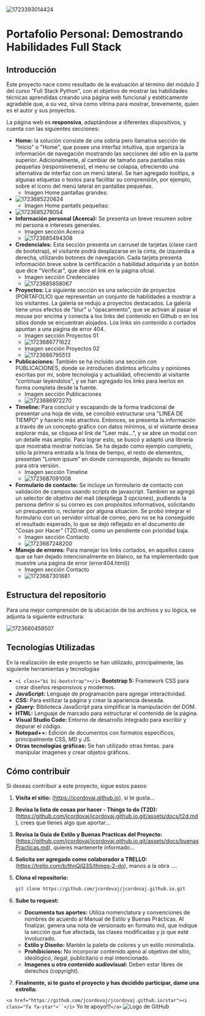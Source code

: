 ![1723393014424](image/Readme/inicio.png)

# Portafolio Personal: Demostrando Habilidades Full Stack

## Introducción

Este proyecto nace como resultado de la evaluación al término del módulo 2 del curso "Full Stack Python", con el objetivo de mostrar las habilidades técnicas aprendidas creando una página web funcional y estéticamente agradable que, a su vez,  sirva como vitrina para mostrar, brevemente, quien es el autor y sus proyectos.

La página web es **responsiva**, adaptándose a diferentes dispositivos, y cuenta con las siguientes secciones:

* **Home:** la solución consiste de una sobria pero llamativa sección de "Inicio" o "Home", que posee una interfaz intuitiva, que organiza la información de navegación mostrando las secciones del sitio en la parte superior. Adicionalmente, al cambiar de tamaño para pantallas más pequeñas (responsiveness), el menu se colapsa, ofreciendo una alternativa de interfaz con un menú lateral. Se han agregado tooltips, a algunas etiquetas o textos para facilitar su comprensión, por ejemplo, sobre el ícono del menú lateral en pantallas pequeñas.
  * Imagen Home pantallas grandes:
* ![1723685220624](image/README/1723685220624.png)
  * Imagen Home pantalls pequeñas:
* ![1723685278054](image/README/1723685278054.png)
* **Información personal (Acerca):** Se presenta un breve resumen sobre mi persona e intereses generales.
  * Imagen sección Acerca
  * ![1723685494308](image/README/1723685494308.png)
* **Credenciales:** Esta sección presenta un carrusel de tarjetas (clase card de bootstrap), el visitante podrá desplazarse en la cinta, de izquierda a derecha, utilizando botones de navegación. Cada tarjeta presenta información breve sobre la certificación o habilidad adquirida y un botón que dice "Verificar", que abre el link en la página ofcial.
  * Imagen sección Credenciales
  * ![1723685858067](image/README/1723685858067.png)
* **Proyectos:** La siguiente sección es una selección de proyectos (PORTAFOLIO) que representan un conjunto de habilidades a mostrar a los visitantes. La galería se redujo a proyectos destacados. La galería tiene unos efectos de "blur" u "opacamiento", que se activan al pasar el mouse por encima y conecta a los links del contenido en Github o en los sitios donde se encuentran alojados. Los links sin contenido o cortados apuntan a una página de error 404.
  * Imagen sección Proyectos 01
  * ![1723686771622](image/README/1723686771622.png)
  * Imagen sección Proyectos 02
  * ![1723686795513](image/README/1723686795513.png)
* **Publicaciones:** También se ha incluído una sección con PUBLICACIONES, donde se introducen distintos articulos y opiniones escritas por mi, sobre tecnologia y actualidad, ofreciendo al visitante "continuar leyéndolos", y se han agregado los links para leerlos en forma completa desde la fuente.
  * Imagen sección Publicaciones
  * ![1723686972270](image/README/1723686972270.png)
* **Timeline:** Para concluir y escapando de la forma tradicional de presentar una hoja de vida, se concibió estructurar una "LINEA DE TIEMPO" y hacerlo más atractivo. Entonces, se presenta la información a través de un concepto gráfico con datos mínimos, si el visitante desea explorar más, se cliquea el link de "Leer más...", y se abre un modal con un detalle más amplio. Para lograr esto, se buscó y adaptó una librería que mostraba mostrar noticias. Se ha dejado como ejemplo completo, sólo la primera entrada a la línea de tiempo, el resto de elementos, presentan "Lorem ipsum" en donde corresponde, dejando su llenado para otra versión.
  * Imagen sección Timeline
  * ![1723687091008](image/README/1723687091008.png)
* **Formulario de contacto:** Se incluye un formulario de contacto con validación de campos usando scripts de javascript. Tambien se agregó un selector de objetivo del mail (despliega 3 opciones), pudiendo la persona definir si su correo es con propósitos informativos, solicitando un presupuesto o, reclamar por alguna situacion. Se probó integrar el formulario con un servidor virtual de correo, pero no se ha conseguido el resultado esperado, lo que se dejó reflejado en el documento de "Cosas por Hacer" (T2D.md), como un pendiente con prioridad baja.
  * Imagen sección Contacto
  * ![1723687248200](image/README/1723687248200.png)
* **Manejo de errores:** Para manejar los links cortados, en aquellos casos que se han dejado intencionalmente en blanco, se ha implementado que muestre una página de error (error404.html))
  * Imagen sección Contacto
  * ![1723687301881](image/README/1723687301881.png)

## Estructura del repositorio

Para una mejor comprensión de la ubicación de los archivos y su lógica, se adjunta la siguiente estructura:

![1723680459507](image/README/1723680459507.png)

## Tecnologías Utilizadas

En la realización de este proyecto se han utilizado, principalmente, las siguiente herramientas y tecnologías

* `<i class="bi bi-bootstrap"></i>` **Bootstrap 5:** Framework CSS para crear diseños responsivos y modernos.
* **JavaScript:** Lenguaje de programación para agregar interactividad.
* **CSS:** Para estilizar la página y crear la apariencia deseada.
* **jQuery:** Biblioteca JavaScript para simplificar la manipulación del DOM.
* **HTML:** Lenguaje de marcado para estructurar el contenido de la página.
* **Visual Studio Code:** Entorno de desarrollo integrado para escribir y depurar el código.
* **Notepad++:** Edición de documentos con formatos específicos, principalmente CSS, MD y JS.
* **Otras tecnologías gráficas:** Se han utilizado otras hmtas. para manipular imagenes y crear objetos gráficos.

## Cómo contribuir

Si deseas contribuir a este proyecto, sigue estos pasos:

1. **Visita el sitio:**
   (https://jcordovaj.github.io), si te gusta...
2. **Revisa la lista de cosas por hacer - Things to do (T2D):**
   (https://github.com/jcordovaj/jcordovaj.github.io.git/assets/docs/t2d.md), crees que tienes algo que aportar...
3. **Revisa la Guía de Estilo y Buenas Practicas del Proyecto:**
   (https://github.com/jcordovaj/jcordovaj.github.io.git/assets/docs/buenasPracticas.md), quieres mantenerte informado...
4. **Solicita ser agregado como colaborador a TRELLO:**
   (https://trello.com/b/thnQjQ3S/things-2-do), manos a la obra ....
5. **Clona el repositorio:**

   ```bash
   git clone https://github.com/jcordovaj/jcordovaj.github.io.git

   ```
6. **Sube tu request:**

   * **Documenta tus aportes:** Utiliza nomenclatura y convenciones de nombres de acuerdo al Manual de Estilo y Buenas Prácticas. Al finalizar, genera una nota de versionado en formato md, que indique la sección que fue afectada, las clases modificadas y js que esté involucrado.
   * **Estilo y Diseño:** Mantén la paleta de colores y un estilo minimalista.
   * **Prohibiciones:** No incorporar contenido ajeno al objetivo del sitio, ideológico, ilegal, publicitario o mal intencionado.
   * **Imagenes u otro contenido audiovisual:** Deben estar libres de derechos (copyright).
7. **Finalmente, si te gusto el proyecto y has decidido participar, dame una estrella:**

`<a href="https://github.com/jcordovaj/jcordovaj.github.io/star"><i class="fa fa-star">``</i>` Yo te apoyo!!!`</a>`
![Logo de GitHub](./assets/img/github-star-75px.webp)
